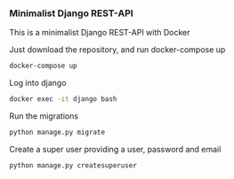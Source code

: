 ### Minimalist Django REST-API
This is a minimalist Django REST-API with Docker



Just download the repository, and run docker-compose up

```bash
docker-compose up
```

Log into django

```bash
docker exec -it django bash
```

Run the migrations

```bash
python manage.py migrate
```

Create a super user providing a user, password and email

```
python manage.py createsuperuser
```

